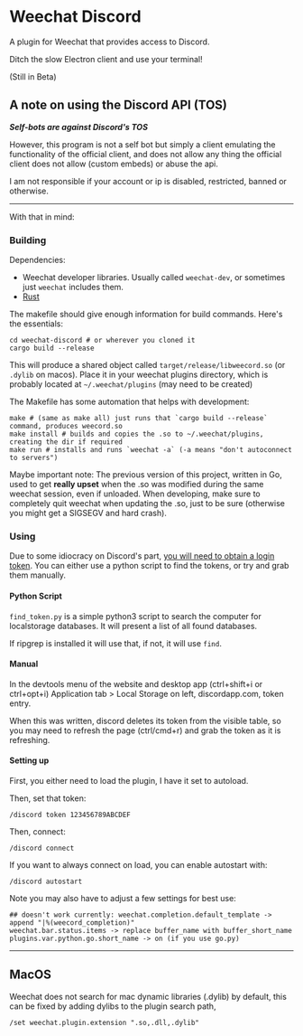 Weechat Discord
===============

A plugin for Weechat that provides access to Discord.

Ditch the slow Electron client and use your terminal!

(Still in Beta)

## A note on using the Discord API (TOS)

***Self-bots are against Discord's TOS***

However, this program is not a self bot but simply a client
emulating the functionality of the official client, and does not allow any thing
the official client does not allow (custom embeds) or abuse the api.

I am not responsible if your account or ip is disabled, restricted, banned or otherwise.

---

With that in mind:

### Building

Dependencies:

* Weechat developer libraries. Usually called `weechat-dev`, or sometimes just `weechat` includes them.
* [Rust](https://www.rust-lang.org)

The makefile should give enough information for build commands. Here's the essentials:

    cd weechat-discord # or wherever you cloned it
    cargo build --release

This will produce a shared object called `target/release/libweecord.so` (or `.dylib` on macos). Place it in your weechat plugins directory, which is probably located at `~/.weechat/plugins` (may need to be created)

The Makefile has some automation that helps with development:

    make # (same as make all) just runs that `cargo build --release` command, produces weecord.so
    make install # builds and copies the .so to ~/.weechat/plugins, creating the dir if required
    make run # installs and runs `weechat -a` (-a means "don't autoconnect to servers")

Maybe important note: The previous version of this project, written in Go, used to get **really upset** when the .so was modified during the same weechat session, even if unloaded. When developing, make sure to completely quit weechat when updating the .so, just to be sure (otherwise you might get a SIGSEGV and hard crash).

### Using

Due to some idiocracy on Discord's part, [you will need to obtain a login token](https://github.com/hammerandchisel/discord-api-docs/issues/69#issuecomment-223886862). 
You can either use a python script to find the tokens, or try and grab them manually.

#### Python Script

`find_token.py` is a simple python3 script to search the computer for localstorage databases. It will present a list of all found databases.

If ripgrep is installed it will use that, if not, it will use `find`.


#### Manual

In the devtools menu of the website and desktop app (ctrl+shift+i or ctrl+opt+i) Application tab > Local Storage on left, discordapp.com, token entry.

When this was written, discord deletes its token from the visible table, so you may need to refresh the page (ctrl/cmd+r) and grab the token as it is refreshing.


#### Setting up

First, you either need to load the plugin, I have it set to autoload.

Then, set that token:

    /discord token 123456789ABCDEF

Then, connect:

    /discord connect

If you want to always connect on load, you can enable autostart with:

    /discord autostart

Note you may also have to adjust a few settings for best use:

    ## doesn't work currently: weechat.completion.default_template -> append "|%(weecord_completion)"
    weechat.bar.status.items -> replace buffer_name with buffer_short_name
    plugins.var.python.go.short_name -> on (if you use go.py)

---

## MacOS

Weechat does not search for mac dynamic libraries (.dylib) by default, this can be fixed by adding dylibs to the plugin search path,

```
/set weechat.plugin.extension ".so,.dll,.dylib"
```